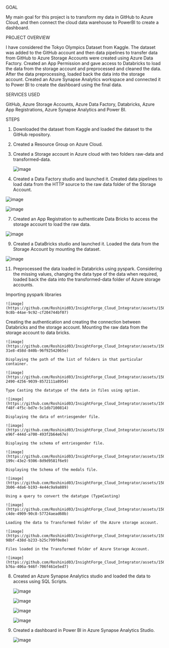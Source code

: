 GOAL

My main goal for this project is to transform my data in GitHub to Azure Cloud, and then connect the cloud data warehouse to PowerBI to create a dashboard.

PROJECT OVERVIEW

I have considered the Tokyo Olympics Dataset from Kaggle. The dataset was added to the GitHub account and then data pipelines to transfer data from GitHub to Azure Storage Accounts were created using Azure Data Factory. Created an App Permission and gave access to Databricks to load the data from the storage account and preprocessed and cleaned the data. After the data preprocessing, loaded back the data into the storage account. Created an Azure Synapse Analytics workspace and connected it to Power BI to create the dashboard using the final data.

SERVICES USED

GitHub, Azure Storage Accounts, Azure Data Factory, Databricks, Azure App Registrations, Azure Synapse Analytics and Power BI.

STEPS
1.	Downloaded the dataset from Kaggle and loaded the dataset to the GitHub repository.
2.	Created a Resource Group on Azure Cloud.
3.	Created a Storage account in Azure cloud with two folders raw-data and transformed-data.
   
    ![image](https://github.com/Roshinid03/InsightForge_Cloud_Integrator/assets/150306520/84d6ed67-fccc-4586-bc57-436e831a0f22)
  	
5.  Created a Data Factory studio and launched it. Created data pipelines to load data from the HTTP source to the raw data folder of the Storage Account.
   
   ![image](https://github.com/Roshinid03/InsightForge_Cloud_Integrator/assets/150306520/668a251c-229d-4eb7-a003-abaf0628934a)
   
   ![image](https://github.com/Roshinid03/InsightForge_Cloud_Integrator/assets/150306520/f97f3bda-7398-4f2b-bafd-f8661b6bab44)
   
7.	Created an App Registration to authenticate Data Bricks to access the storage account to load the raw data.
   
   ![image](https://github.com/Roshinid03/InsightForge_Cloud_Integrator/assets/150306520/aaf3cb87-727c-4679-a88d-8ff1b9e36d47)
   
9.	Created a DataBricks studio and launched it. Loaded the data from the Storage Account by mounting the dataset.
    
   ![image](https://github.com/Roshinid03/InsightForge_Cloud_Integrator/assets/150306520/3456f779-c582-4026-9713-f0d53e3e8de7)
   
11.	 Preprocessed the data loaded in Databricks using pyspark. Considering the missing values, changing the data type of the data when required, loaded back the data into the transformed-data folder of Azure storage accounts.

   Importing pyspark libraries  
   
    ![image](https://github.com/Roshinid03/InsightForge_Cloud_Integrator/assets/150306520/7ae5eb7b-9c8b-44ae-9c92-cf204744bf07)
    
   Creating the authentication and creating the connection between Databricks and the storage account. Mounting the raw data from the storage account to data bricks.
   
    ![image](https://github.com/Roshinid03/InsightForge_Cloud_Integrator/assets/150306520/5119215e-31e8-458d-840b-96f92542065e)
    
    Displaying the path of the list of folders in that particular container.
    
    ![image](https://github.com/Roshinid03/InsightForge_Cloud_Integrator/assets/150306520/32e5ddfc-2490-4256-9039-8572111a8954)
    
    Type Casting the datatype of the data in files using option.
    
    ![image](https://github.com/Roshinid03/InsightForge_Cloud_Integrator/assets/150306520/e8212979-f48f-4f5c-bd7e-5c1db7100814)
    
    Displaying the data of entriesgender file.
    
    ![image](https://github.com/Roshinid03/InsightForge_Cloud_Integrator/assets/150306520/4943d88b-e96f-444d-a700-493f2b64e67e)
    
    Displaying the schema of entriesgender file.
    
    ![image](https://github.com/Roshinid03/InsightForge_Cloud_Integrator/assets/150306520/b5de8a54-199c-43e2-9306-8d9d9581f6e9)
    
    Displaying the Schema of the medals file.
    
    ![image](https://github.com/Roshinid03/InsightForge_Cloud_Integrator/assets/150306520/64ef9d6c-3b06-4da6-b193-4e44c9a9a889)
    
    Using a query to convert the datatype (TypeCasting) 
    
    ![image](https://github.com/Roshinid03/InsightForge_Cloud_Integrator/assets/150306520/ec439a5c-c4de-4909-90c8-57724aead60b)
    
    Loading the data to Transformed folder of the Azure storage account.
    
    ![image](https://github.com/Roshinid03/InsightForge_Cloud_Integrator/assets/150306520/2b8bb820-98bf-438d-b233-b25c799f0e8e)
    
    Files loaded in the Transformed folder of Azure Storage Account.
    
    ![image](https://github.com/Roshinid03/InsightForge_Cloud_Integrator/assets/150306520/b27c570b-b76a-406a-946f-706f461e5ed7)
    
8.	Created an Azure Synapse Analytics studio and loaded the data to access using SQL Scripts.
   
    ![image](https://github.com/Roshinid03/InsightForge_Cloud_Integrator/assets/150306520/cea5b130-2215-4c53-9068-fbf87df9741b)
  	
    ![image](https://github.com/Roshinid03/InsightForge_Cloud_Integrator/assets/150306520/f1071bca-e216-4ccc-acfc-60a19041c40b)
  	
    ![image](https://github.com/Roshinid03/InsightForge_Cloud_Integrator/assets/150306520/14842ea2-c9a6-48ea-87fd-b2dbab45a46b)
  	
    ![image](https://github.com/Roshinid03/InsightForge_Cloud_Integrator/assets/150306520/430ab4a8-0a4f-42a2-aaa6-dcfaee1ac872)
  	
10.	Created a dashboard in Power BI in Azure Synapse Analytics Studio.
    
    ![image](https://github.com/Roshinid03/InsightForge_Cloud_Integrator/assets/150306520/9e6d03da-e267-4e96-b488-d7511db83193)






